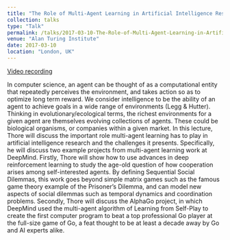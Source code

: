 ```yaml
---
title: "The Role of Multi-Agent Learning in Artificial Intelligence Research at DeepMind"
collection: talks
type: "Talk"
permalink: /talks/2017-03-10-The-Role-of-Multi-Agent-Learning-in-Artificial-Intelligence-Research-at-DeepMind
venue: "Alan Turing Institute"
date: 2017-03-10
location: "London, UK"
---
```


[Video recording](https://www.youtube.com/watch?v=CvL-KV3IBcM)

In computer science, an agent can be thought of as a computational entity that repeatedly perceives the environment, and takes action so as to optimize long term reward. We consider intelligence to be the ability of an agent to achieve goals in a wide range of environments (Legg & Hutter). Thinking in evolutionary/ecological terms, the richest environments for a given agent are themselves evolving collections of agents. These could be biological organisms, or companies within a given market. In this lecture, Thore will discuss the important role multi-agent learning has to play in artificial intelligence research and the challenges it presents. Specifically, he will discuss two example projects from multi-agent learning work at DeepMind. Firstly, Thore will show how to use advances in deep reinforcement learning to study the age-old question of how cooperation arises among self-interested agents. By defining Sequential Social Dilemmas, this work goes beyond simple matrix games such as the famous game theory example of the Prisoner’s Dilemma, and can model new aspects of social dilemmas such as temporal dynamics and coordination problems. Secondly, Thore will discuss the AlphaGo project, in which DeepMind used the multi-agent algorithm of Learning from Self-Play to create the first computer program to beat a top professional Go player at the full-size game of Go, a feat thought to be at least a decade away by Go and AI experts alike.
